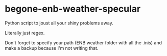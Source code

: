 # begone-enb-weather-specular
Python script to joust all your shiny problems away.

Literally just regex.

Don't forget to specify your path (ENB weather folder with all the .inis) and make a backup because I'm not writing that.
